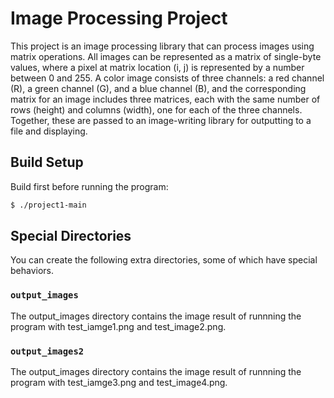 # Image Processing Project

This project is an image processing library that can process images using matrix operations. All images can be represented as a matrix of single-byte values, where a pixel at matrix location (i, j) is represented by a number between 0 and 255. A color image consists of three channels: a red channel (R), a green channel (G), and a blue channel (B), and the corresponding matrix for an image includes three matrices, each with the same number of rows (height) and columns (width), one for each of the three channels. Together, these are passed to an image-writing library for outputting to a file and displaying.


## Build Setup

Build first before running the program:

```sh
$ ./project1-main
```

## Special Directories

You can create the following extra directories, some of which have special behaviors.

### `output_images`

The output_images directory contains the image result of runnning the program with test_iamge1.png and test_image2.png.

### `output_images2`

The output_images directory contains the image result of runnning the program with test_iamge3.png and test_image4.png.

